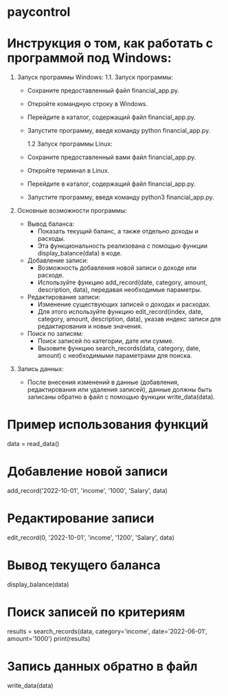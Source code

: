 # paycontrol
# Инструкция о том, как работать с программой под Windows:

1. Запуск программы Windows:
    1.1.  Запуск программы:
   - Сохраните предоставленный файл financial_app.py.
   - Откройте командную строку в Windows.
   - Перейдите в каталог, содержащий файл financial_app.py.
   - Запустите программу, введя команду python financial_app.py.
  
     1.2 Запуск программы Linux:
   - Сохраните предоставленный вами файл financial_app.py.
   - Откройте терминал в Linux.
   - Перейдите в каталог, содержащий файл financial_app.py.
   - Запустите программу, введя команду python3 financial_app.py.

3. Основные возможности программы:
   - Вывод баланса:
     - Показать текущий баланс, а также отдельно доходы и расходы.
     - Эта функциональность реализована с помощью функции display_balance(data) в коде.
   - Добавление записи:
     - Возможность добавления новой записи о доходе или расходе.
     - Используйте функцию add_record(date, category, amount, description, data), передавая необходимые параметры.
   - Редактирование записи:
     - Изменение существующих записей о доходах и расходах.
     - Для этого используйте функцию edit_record(index, date, category, amount, description, data), указав индекс записи для редактирования и новые значения.
   - Поиск по записям:
     - Поиск записей по категории, дате или сумме.
     - Вызовите функцию search_records(data, category, date, amount) с необходимыми параметрами для поиска.

4. Запись данных:
   - После внесения изменений в данные (добавления, редактирования или удаления записей), данные должны быть записаны обратно в файл с помощью функции write_data(data).

# Пример использования функций
data = read_data()

# Добавление новой записи
add_record('2022-10-01', 'income', '1000', 'Salary', data)

# Редактирование записи
edit_record(0, '2022-10-01', 'income', '1200', 'Salary', data)

# Вывод текущего баланса
display_balance(data)

# Поиск записей по критериям
results = search_records(data, category='income', date='2022-06-01', amount='1000')
print(results)

# Запись данных обратно в файл
write_data(data)
